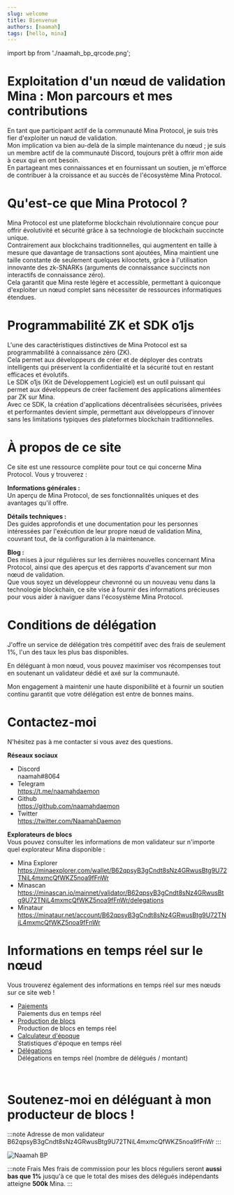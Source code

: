 ```yaml
---
slug: welcome
title: Bienvenue
authors: [naamah]
tags: [hello, mina]
---
```


import bp from './naamah_bp_qrcode.png';

# Exploitation d'un nœud de validation Mina : Mon parcours et mes contributions
En tant que participant actif de la communauté Mina Protocol, je suis très fier d'exploiter un nœud de validation.  
Mon implication va bien au-delà de la simple maintenance du nœud ; je suis un membre actif de la communauté Discord, toujours prêt à offrir mon aide à ceux qui en ont besoin.  
En partageant mes connaissances et en fournissant un soutien, je m'efforce de contribuer à la croissance et au succès de l'écosystème Mina Protocol.

# Qu'est-ce que Mina Protocol ?
Mina Protocol est une plateforme blockchain révolutionnaire conçue pour offrir évolutivité et sécurité grâce à sa technologie de blockchain succincte unique.  
Contrairement aux blockchains traditionnelles, qui augmentent en taille à mesure que davantage de transactions sont ajoutées, Mina maintient une taille constante de seulement quelques kilooctets, grâce à l'utilisation innovante des zk-SNARKs (arguments de connaissance succincts non interactifs de connaissance zéro).  
Cela garantit que Mina reste légère et accessible, permettant à quiconque d'exploiter un nœud complet sans nécessiter de ressources informatiques étendues.

# Programmabilité ZK et SDK o1js
L'une des caractéristiques distinctives de Mina Protocol est sa programmabilité à connaissance zéro (ZK).  
Cela permet aux développeurs de créer et de déployer des contrats intelligents qui préservent la confidentialité et la sécurité tout en restant efficaces et évolutifs.  
Le SDK o1js (Kit de Développement Logiciel) est un outil puissant qui permet aux développeurs de créer facilement des applications alimentées par ZK sur Mina.  
Avec ce SDK, la création d'applications décentralisées sécurisées, privées et performantes devient simple, permettant aux développeurs d'innover sans les limitations typiques des plateformes blockchain traditionnelles.

# À propos de ce site
Ce site est une ressource complète pour tout ce qui concerne Mina Protocol. Vous y trouverez :

**Informations générales :**  
Un aperçu de Mina Protocol, de ses fonctionnalités uniques et des avantages qu'il offre.  

**Détails techniques :**   
Des guides approfondis et une documentation pour les personnes intéressées par l'exécution de leur propre nœud de validation Mina, couvrant tout, de la configuration à la maintenance.

**Blog :**  
Des mises à jour régulières sur les dernières nouvelles concernant Mina Protocol, ainsi que des aperçus et des rapports d'avancement sur mon nœud de validation.  
Que vous soyez un développeur chevronné ou un nouveau venu dans la technologie blockchain, ce site vise à fournir des informations précieuses pour vous aider à naviguer dans l'écosystème Mina Protocol.

# Conditions de délégation
J'offre un service de délégation très compétitif avec des frais de seulement 1%, l'un des taux les plus bas disponibles.  

En déléguant à mon nœud, vous pouvez maximiser vos récompenses tout en soutenant un validateur dédié et axé sur la communauté.  

Mon engagement à maintenir une haute disponibilité et à fournir un soutien continu garantit que votre délégation est entre de bonnes mains.  

# Contactez-moi
N'hésitez pas à me contacter si vous avez des questions.  

**Réseaux sociaux**  
* Discord  
naamah#8064
* Telegram  
https://t.me/naamahdaemon
* Github  
https://github.com/naamahdaemon
* Twitter  
https://twitter.com/NaamahDaemon

**Explorateurs de blocs**  
Vous pouvez consulter les informations de mon validateur sur n'importe quel explorateur Mina disponible :  
* Mina Explorer  
https://minaexplorer.com/wallet/B62qpsyB3gCndt8sNz4GRwusBtg9U72TNiL4mxmcQfWKZ5noa9fFnWr
* Minascan  
https://minascan.io/mainnet/validator/B62qpsyB3gCndt8sNz4GRwusBtg9U72TNiL4mxmcQfWKZ5noa9fFnWr/delegations
* Minataur  
https://minataur.net/account/B62qpsyB3gCndt8sNz4GRwusBtg9U72TNiL4mxmcQfWKZ5noa9fFnWr

# Informations en temps réel sur le nœud
Vous trouverez également des informations en temps réel sur mes nœuds sur ce site web !  

* [Paiements](</docs/Node Statistics/payouts>)  
Paiements dus en temps réel
* [Production de blocs](</docs/Node Statistics/block_production>)  
Production de blocs en temps réel
* [Calculateur d'époque](</docs/Node Statistics/epoch_stats>)  
Statistiques d'époque en temps réel
* [Délégations](</docs/Node Statistics/delegations>)  
Délégations en temps réel (nombre de délégués / montant)

<br/>

# Soutenez-moi en déléguant à mon producteur de blocs !

:::note Adresse de mon validateur 
B62qpsyB3gCndt8sNz4GRwusBtg9U72TNiL4mxmcQfWKZ5noa9fFnWr
:::

<div class="text--center">
<img src={bp} alt="Naamah BP" style={{width: 240}} />
</div>

:::note Frais
Mes frais de commission pour les blocs réguliers seront **aussi bas que 1%** jusqu'à ce que le total des mises des délégués indépendants atteigne **500k** Mina.
:::
